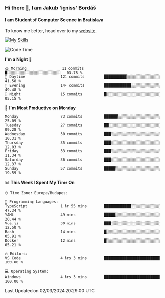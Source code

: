 ### Hi there 👋, I am Jakub 'igniss' Bordáš

#### I am Student of Computer Science in Bratislava
To know me better, head over to my [website](https://bordas.sk).

[![My Skills](https://skillicons.dev/icons?i=js,html,css,figma,svelte,java,kotlin,python,postgresql,typescript,nest,nodejs)](https://bordas.sk)


<!--START_SECTION:waka-->
![Code Time](http://img.shields.io/badge/Code%20Time-1%2C416%20hrs%2019%20mins-blue)

**I'm a Night 🦉** 

```text
🌞 Morning                11 commits          █░░░░░░░░░░░░░░░░░░░░░░░░   03.78 % 
🌆 Daytime                121 commits         ██████████░░░░░░░░░░░░░░░   41.58 % 
🌃 Evening                144 commits         ████████████░░░░░░░░░░░░░   49.48 % 
🌙 Night                  15 commits          █░░░░░░░░░░░░░░░░░░░░░░░░   05.15 % 
```
📅 **I'm Most Productive on Monday** 

```text
Monday                   73 commits          ██████░░░░░░░░░░░░░░░░░░░   25.09 % 
Tuesday                  27 commits          ██░░░░░░░░░░░░░░░░░░░░░░░   09.28 % 
Wednesday                30 commits          ███░░░░░░░░░░░░░░░░░░░░░░   10.31 % 
Thursday                 35 commits          ███░░░░░░░░░░░░░░░░░░░░░░   12.03 % 
Friday                   33 commits          ███░░░░░░░░░░░░░░░░░░░░░░   11.34 % 
Saturday                 36 commits          ███░░░░░░░░░░░░░░░░░░░░░░   12.37 % 
Sunday                   57 commits          █████░░░░░░░░░░░░░░░░░░░░   19.59 % 
```


📊 **This Week I Spent My Time On** 

```text
🕑︎ Time Zone: Europe/Budapest

💬 Programming Languages: 
TypeScript               1 hr 55 mins        ████████████░░░░░░░░░░░░░   47.34 % 
YAML                     49 mins             █████░░░░░░░░░░░░░░░░░░░░   20.44 % 
Vue.js                   30 mins             ███░░░░░░░░░░░░░░░░░░░░░░   12.50 % 
Bash                     14 mins             █░░░░░░░░░░░░░░░░░░░░░░░░   05.91 % 
Docker                   12 mins             █░░░░░░░░░░░░░░░░░░░░░░░░   05.21 % 

🔥 Editors: 
VS Code                  4 hrs 3 mins        █████████████████████████   100.00 % 

💻 Operating System: 
Windows                  4 hrs 3 mins        █████████████████████████   100.00 % 
```


 Last Updated on 02/03/2024 20:29:00 UTC
<!--END_SECTION:waka-->
